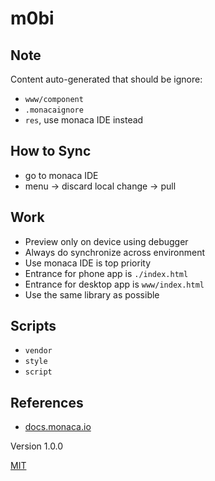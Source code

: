 # m0bi

## Note

Content auto-generated that should be ignore:

- `www/component`
- `.monacaignore`
- `res`, use monaca IDE instead

## How to Sync

- go to monaca IDE
- menu -> discard local change -> pull

## Work

- Preview only on device using debugger
- Always do synchronize across environment
- Use monaca IDE is top priority
- Entrance for phone app is `./index.html`
- Entrance for desktop app is `www/index.html`
- Use the same library as possible

## Scripts

- `vendor`
- `style`
- `script`

## References

- [docs.monaca.io](https://en.docs.monaca.io/)

Version 1.0.0

[MIT](LICENSE)
